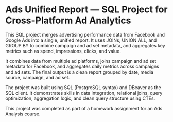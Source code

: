 # Ads Unified Report — SQL Project for Cross-Platform Ad Analytics
This SQL project merges advertising performance data from Facebook and Google Ads into a single, unified report. It uses JOINs, UNION ALL, and GROUP BY to combine campaign and ad set metadata, and aggregates key metrics such as spend, impressions, clicks, and value.

It combines data from multiple ad platforms, joins campaign and ad set metadata for Facebook, and aggregates daily metrics across campaigns and ad sets. The final output is a clean report grouped by date, media source, campaign, and ad set.

The project was built using SQL (PostgreSQL syntax) and DBeaver as the SQL client. It demonstrates skills in data integration, relational joins, query optimization, aggregation logic, and clean query structure using CTEs.

This project was completed as part of a homework assignment for an Ads Analysis course.
